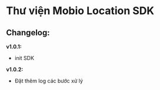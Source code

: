 # Thư viện Mobio Location SDK

## Changelog:

**v1.0.1:**

- init SDK

**v1.0.2:**

- Đặt thêm log các bước xử lý

